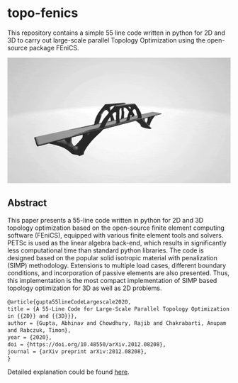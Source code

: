 # topo-fenics
This repository contains a simple 55 line code written in python for 2D and 3D  to carry out large-scale parallel Topology Optimization using the open-source package FEniCS. 

![Topology optimization of bridge](./github/bridge.gif)

## Abstract

This paper presents a 55-line code written in python for 2D and 3D topology optimization based on the open-source finite element computing software (FEniCS), equipped with various finite element tools and solvers. PETSc is used as the linear algebra back-end, which results in significantly less computational time than standard python libraries. The code is designed based on the popular solid isotropic material with penalization (SIMP) methodology. Extensions to multiple load cases, different boundary conditions, and incorporation of passive elements are also presented. Thus, this implementation is the most compact implementation of SIMP based topology optimization for 3D as well as 2D problems.

```
@article{gupta55lineCodeLargescale2020,
title = {A 55-Line Code for Large-Scale Parallel Topology Optimization in {{2D}} and {{3D}}},
author = {Gupta, Abhinav and Chowdhury, Rajib and Chakrabarti, Anupam and Rabczuk, Timon},
year = {2020},
doi = {https://doi.org/10.48550/arXiv.2012.08208},
journal = {arXiv preprint arXiv:2012.08208},
}
```


Detailed explanation could be found [here](https://www.researchgate.net/publication/347300347_A_55-line_code_for_large-scale_parallel_topology_optimization_in_2D_and_3D).


